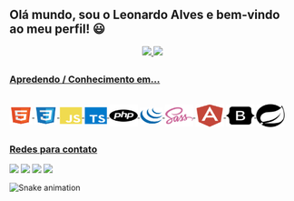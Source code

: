 ## Olá mundo, sou o Leonardo Alves e bem-vindo ao meu perfil! 😃

<div align="center">
  <a href="https://github.com/leobritto-sudo">
  <img height="180em" src="https://github-readme-stats.vercel.app/api?username=leobritto-sudo&show_icons=true&theme=midnight-purple&include_all_commits=true&count_private=true"/>
  <img height="180em" src="https://github-readme-stats.vercel.app/api/top-langs/?username=leobritto-sudo&layout=compact&langs_count=7&theme=midnight-purple"/>
</div>
  
##
### Apredendo / Conhecimento em...
  
<div style="display: inline_block"><br>
  <img align="center" alt="Leo-HTML" height="30" width="40" src="https://raw.githubusercontent.com/devicons/devicon/master/icons/html5/html5-original.svg">
  <img align="center" alt="Leo-CSS" height="30" width="40" src="https://raw.githubusercontent.com/devicons/devicon/master/icons/css3/css3-original.svg">
  <img align="center" alt="Leo-Js" height="30" width="40" src="https://raw.githubusercontent.com/devicons/devicon/master/icons/javascript/javascript-plain.svg">
  <img align="center" alt="Leo-Ts" height="30" width="40" src="https://raw.githubusercontent.com/devicons/devicon/master/icons/typescript/typescript-plain.svg">
  <img align="center" alt="Leo-Php" height="40" width="50" src="https://raw.githubusercontent.com/devicons/devicon/master/icons/php/php-plain.svg">
  <img align="center" alt="Leo-Jquery" height="30" width="40" src="https://raw.githubusercontent.com/devicons/devicon/master/icons/jquery/jquery-original.svg">
  <img align="center" alt="Leo-Sass" height="40" width="50" src="https://raw.githubusercontent.com/devicons/devicon/master/icons/sass/sass-original.svg">
  <img align="center" alt="Leo-Angular" height="40" width="50" src="https://raw.githubusercontent.com/devicons/devicon/master/icons/angularjs/angularjs-plain.svg">
  <img align="center" alt="Leo-Boostrap" height="40" width="50" src="https://raw.githubusercontent.com/devicons/devicon/master/icons/bootstrap/bootstrap-plain.svg">
  <img align="center" alt="Leo-Angular" height="40" width="50" src="https://raw.githubusercontent.com/devicons/devicon/master/icons/spring/spring-plain.svg">
</div>
  
##
### Redes para contato
  <a href="https://www.facebook.com/leo.britto.50/" target="_blank"><img src="https://img.shields.io/badge/Facebook-1877F2?style=for-the-badge&logo=facebook&logoColor=white" target="_blank"></a>
  <a href="https://instagram.com/leo_britto.jpg" target="_blank"><img src="https://img.shields.io/badge/-Instagram-%23E4405F?style=for-the-badge&logo=instagram&logoColor=white" target="_blank"></a>
  <a href = "mailto:leo-britto@hotmail.com"><img src="https://img.shields.io/badge/Microsoft_Outlook-0078D4?style=for-the-badge&logo=microsoft-outlook&logoColor=white" target="_blank"></a>
  <a href="https://www.linkedin.com/in/leonardo-alves-b86052202/" target="_blank"><img src="https://img.shields.io/badge/-LinkedIn-%230077B5?style=for-the-badge&logo=linkedin&logoColor=white" target="_blank"></a>
  
![Snake animation](https://github.com/leobritto-sudo/leobritto-sudo/blob/output/github-contribution-grid-snake.svg)
  
